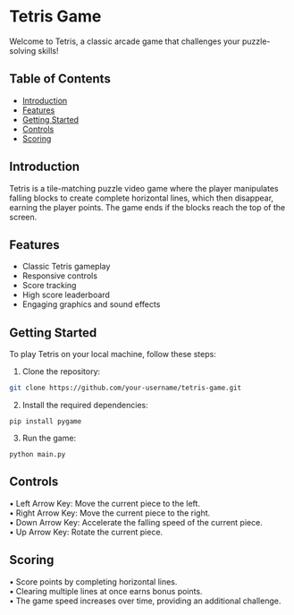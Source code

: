 # Tetris Game

Welcome to Tetris, a classic arcade game that challenges your puzzle-solving skills!

## Table of Contents
- [Introduction](#introduction)
- [Features](#features)
- [Getting Started](#getting-started)
- [Controls](#controls)
- [Scoring](#scoring)

## Introduction
Tetris is a tile-matching puzzle video game where the player manipulates falling blocks to create complete horizontal lines, which then disappear, earning the player points. The game ends if the blocks reach the top of the screen.

## Features
- Classic Tetris gameplay
- Responsive controls
- Score tracking
- High score leaderboard
- Engaging graphics and sound effects

## Getting Started
To play Tetris on your local machine, follow these steps:

1. Clone the repository:

```bash
git clone https://github.com/your-username/tetris-game.git
```

2. Install the required dependencies:
```
pip install pygame
```

3. Run the game:
```
python main.py
```

## Controls
• Left Arrow Key: Move the current piece to the left. \
• Right Arrow Key: Move the current piece to the right. \
• Down Arrow Key: Accelerate the falling speed of the current piece. \
• Up Arrow Key: Rotate the current piece.

## Scoring
• Score points by completing horizontal lines. \
• Clearing multiple lines at once earns bonus points. \
• The game speed increases over time, providing an additional challenge.







